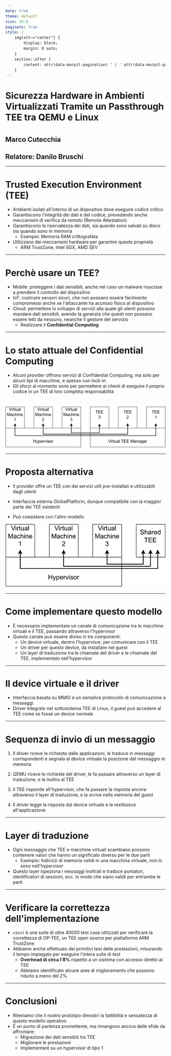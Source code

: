 ```yaml
---
marp: true
theme: default
size: 16:9
paginate: true
style: |
    img[alt~="center"] {
        display: block;
        margin: 0 auto;
    }
    section::after {
        content: attr(data-marpit-pagination) ' / ' attr(data-marpit-pagination-total);
    }
---
```


# Sicurezza Hardware in Ambienti Virtualizzati Tramite un Passthrough TEE tra QEMU e Linux

#
#

## Marco Cutecchia
## Relatore: Danilo Bruschi

---

# Trusted Execution Environment (TEE)

- Ambienti isolati all'interno di un dispositivo dove eseguire codice critico
- Garantiscono l'integrità dei dati e del codice, prevedendo anche meccanismi di verifica da remoto (Remote Attestation)
- Garantiscono la riservatezza dei dati, sia quando sono salvati su disco sia quando sono in memoria
    - Esempio: Memoria RAM crittografata
- Utilizzano dei meccanismi hardware per garantire queste proprietà
    - ARM TrustZone, Intel SGX, AMD SEV

---


# Perchè usare un TEE?

- Mobile: proteggere i dati sensibili, anche nel caso un malware riuscisse a prendere il controllo del dispositivo
- IoT: costruire sensori sicuri, che non possano essere facilmente compromessi anche se l'attaccante ha accesso fisico al dispositivo
- Cloud: permettere lo sviluppo di servizi alla quale gli utenti  possono mandare dati sensibili, avendo la garanzia che questi non possano essere letti da nessuno, neanche il gestore del servizio
    * Realizzare il **Confidential Computing**

---

# Lo stato attuale del Confidential Computing

- Alcuni provider offrono servizi di Confidential Computing, ma solo per alcuni tipi di macchine, e spesso con lock-in
- Gli sforzi al momento sono per permettere ai clienti di eseguire il proprio codice in un TEE di loro completa responsabilità

#

![center width:1000px](./immagini/png/common-cloud-tee-model.png)

---

# Proposta alternativa

- Il provider offre un TEE con dei servizi utili pre-installati e utilizzabili dagli utenti

- Interfaccia esterna GlobalPlatform, dunque compatibile con la maggior parte dei TEE esistenti

- Può coesistere con l'altro modello

![center width:700px](./immagini/png/our-cloud-tee-model.png)

---

# Come implementare questo modello

- È necessario implementare un canale di comunicazione tra le macchine virtuali e il TEE, passando attraverso l'hypervisor
- Questo canale può essere diviso in tre componenti:
    * Un device virtuale, dentro l'hypervisor, per comunicare con il TEE
    * Un driver per questo device, da installare nel guest
    * Un layer di traduzione tra le chiamate del driver e le chiamate del TEE, implementato nell'hypervisor

---

# Il device virtuale e il driver

- Interfaccia basata su MMIO e un semplice protocollo di comunicazione a messaggi
- Driver integrato nel sottosistema TEE di Linux, il guest può accedere al TEE come se fosse un device normale

---

# Sequenza di invio di un messaggio

1. Il driver riceve le richieste dalle applicazioni, le traduce in messaggi corrispondenti e segnala al device virtuale la posizione del messaggio in memoria
 
2. QEMU riceve le richieste del driver, le fa passare attraverso un layer di traduzione, e le inoltra al TEE

3. Il TEE risponde all'hypervisor, che fa passare la risposta ancora attraverso il layer di traduzione, e la scrive nella memoria del guest

4. Il driver legge la risposta dal device virtuale e la restituisce all'applicazione

---

# Layer di traduzione

- Ogni messaggio che TEE e macchine virtuali scambiano possono contenere valori che hanno un significato diverso per le due parti
    * Esempio: Indirizzi di memoria validi in una macchina virtuale, non lo sono nell'hypervisor
- Questo layer ispeziona i messaggi inoltrati e traduce puntatori, identificatori di sessioni, ecc. in modo che siano validi per entrambe le parti

---

# Verificare la correttezza dell'implementazione

- `xtest` è una suite di oltre 40000 test case utilizzati per verificare la correttezza di OP-TEE, un TEE open source per piattaforme ARM TrustZone
- Abbiamo anche effettuato dei primitivi test delle prestazioni, misurando il tempo impiegato per eseguire l'intera suite di test
    * **Overhead di circa l'8%** rispetto a un sistema con accesso diretto al TEE
    * Abbiamo identificato alcune aree di miglioramento che possono ridurlo a meno del 2%
---

# Conclusioni

- Riteniamo che il nostro prototipo dimostri la fattibilità e sensatezza di questo modello operativo
- È un punto di partenza promettente, ma rimangono ancora delle sfide da affrontare:
    * Migrazione dei dati sensibili tra TEE
    * Migliorare le prestazioni
    * Implementare su un hypervisor di tipo 1
